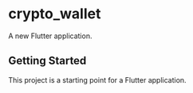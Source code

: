 # crypto_wallet

A new Flutter application.

## Getting Started

This project is a starting point for a Flutter application.

